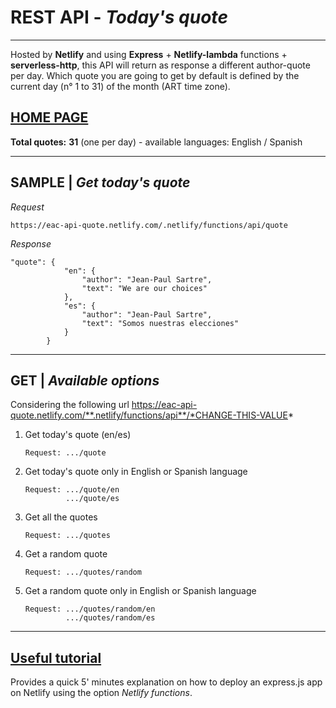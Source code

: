 # REST API - *Today's quote* 
***
Hosted by **Netlify** and using **Express** + **Netlify-lambda** functions + **serverless-http**, this API will return as response a different author-quote per day. Which quote you are going to get by default is defined by the current day (n° 1 to 31) of the month (ART time zone).

## [**HOME PAGE**](https://eac-api-quote.netlify.com/)

**Total quotes:** **31** (one per day) - available languages: English / Spanish

***
## SAMPLE | *Get today's quote*
*Request*
```
https://eac-api-quote.netlify.com/.netlify/functions/api/quote
```

*Response*
```
"quote": {
            "en": {
                "author": "Jean-Paul Sartre",
                "text": "We are our choices"
            },
            "es": {
                "author": "Jean-Paul Sartre",
                "text": "Somos nuestras elecciones"
            }
        }
```

***
## **GET** | *Available options*

Considering the following url https://eac-api-quote.netlify.com/**.netlify/functions/api**/*CHANGE-THIS-VALUE*

1) Get today's quote (en/es)
   ```
   Request: .../quote
   ```
2) Get today's quote only in English or Spanish language
   ```
   Request: .../quote/en 
            .../quote/es
   ```
3) Get all the quotes
   ```
   Request: .../quotes
   ```
4) Get a random quote
   ```
   Request: .../quotes/random
   ```
5) Get a random quote only in English or Spanish language
   ```
   Request: .../quotes/random/en
            .../quotes/random/es
   ```

***
## [**Useful tutorial**](https://www.youtube.com/watch?v=hQAu0YEIF0g)
Provides a quick 5' minutes explanation on how to deploy an express.js app on Netlify using the option *Netlify functions*.
